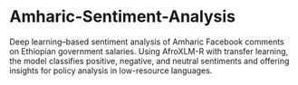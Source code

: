 # Amharic-Sentiment-Analysis
Deep learning–based sentiment analysis of Amharic Facebook comments on Ethiopian government salaries. Using AfroXLM-R with transfer learning, the model classifies positive, negative, and neutral sentiments and offering insights for policy analysis in low-resource languages.
